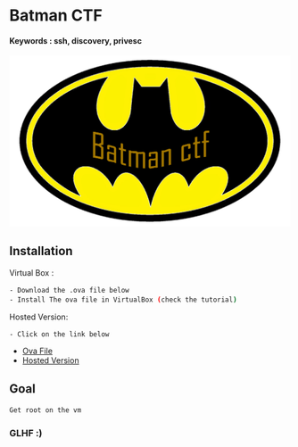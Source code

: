 # Batman CTF
#### Keywords : ssh, discovery, privesc

![](hidden2.png)


## Installation

Virtual Box :
```sh
- Download the .ova file below
- Install The ova file in VirtualBox (check the tutorial)
```

Hosted Version:
```sh
- Click on the link below
```

* [Ova File](https://mega.nz/file/kpwkmZgS#kOv6_clUv1KklVh4vw1TqPAFzMb2tIAdPxbS279rpFU)
* [Hosted Version](https://tryhackme.com/jr/batmanctf)

## Goal

```sh
Get root on the vm
```

### GLHF :)
